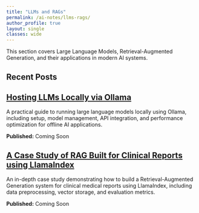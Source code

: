 ```yaml
---
title: "LLMs and RAGs"
permalink: /ai-notes/llms-rags/
author_profile: true
layout: single
classes: wide
---
```


This section covers Large Language Models, Retrieval-Augmented Generation, and their applications in modern AI systems.

## Recent Posts

<div class="archive__item">
  <div class="archive__item-body">
    <h2 class="archive__item-title">
      <a href="#">Hosting LLMs Locally via Ollama</a>
    </h2>
    <p class="archive__item-excerpt">A practical guide to running large language models locally using Ollama, including setup, model management, API integration, and performance optimization for offline AI applications.</p>
    <p class="archive__item-date"><strong>Published:</strong> Coming Soon</p>
  </div>
</div>

<div class="archive__item">
  <div class="archive__item-body">
    <h2 class="archive__item-title">
      <a href="#">A Case Study of RAG Built for Clinical Reports using LlamaIndex</a>
    </h2>
    <p class="archive__item-excerpt">An in-depth case study demonstrating how to build a Retrieval-Augmented Generation system for clinical medical reports using LlamaIndex, including data preprocessing, vector storage, and evaluation metrics.</p>
    <p class="archive__item-date"><strong>Published:</strong> Coming Soon</p>
  </div>
</div>

 